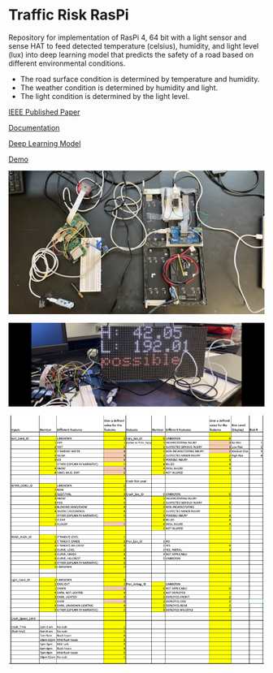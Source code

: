 # Traffic Risk RasPi
Repository for implementation of RasPi 4, 64 bit with a light sensor and sense HAT to feed detected temperature (celsius), humidity, and light level (lux) into deep learning model that predicts the safety of a road based on different environmental conditions.
- The road surface condition is determined by temperature and humidity.
- The weather condition is determined by humidity and light.
- The light condition is determined by the light level.

<a href="https://ieeexplore.ieee.org/abstract/document/10528772/?casa_token=aLlI5imtCH8AAAAA:_thpHsLX-TnyXqvmGz4vzjsE6bHn67dfGDGUeso-Fxw6wB7JdCUmQ6LCJ6zLokakQ_LX1_Kknw">IEEE Published Paper</a>

<a href="https://docs.google.com/document/d/1hojn8fiqz7EmiSIzCiiO8L0OZve56C2E/edit?usp=sharing&ouid=118105925173542283355&rtpof=true&sd=true">Documentation</a>

<a href="https://github.com/jamy54/RoadSafety">Deep Learning Model</a>

<a href="https://github.com/ramin-mohammadi/TrafficRisk/blob/main/img/Demo.MOV">Demo</a>

<img src="https://github.com/ramin-mohammadi/TrafficRisk/blob/main/img/setup.jpg">

![IMAGE ALT TEXT HERE](https://github.com/ramin-mohammadi/TrafficRisk/blob/main/img/Demo_pic.jpg)

<img src="https://github.com/ramin-mohammadi/TrafficRisk/blob/main/img/DL_features2.PNG">
